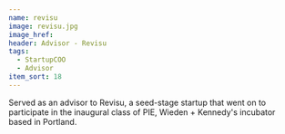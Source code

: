 ```yaml
---
name: revisu
image: revisu.jpg
image_href: 
header: Advisor - Revisu
tags:
  - StartupCOO
  - Advisor
item_sort: 18
---
```

Served as an advisor to Revisu, a seed-stage startup that went on to participate in the inaugural class of PIE, Wieden + Kennedy's incubator based in Portland.
